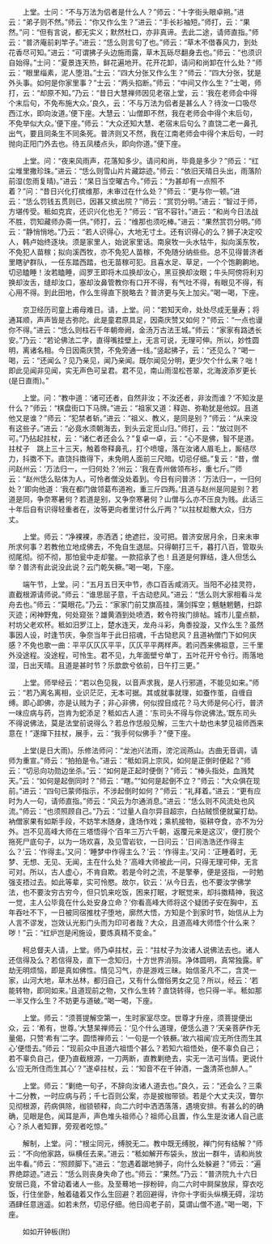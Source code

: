 <!-- { "loadSidebar": true } -->
　　上堂。士问：“不与万法为侣者是什么人？”师云：“十字街头眼卓朔。”进云：“弟子则不然。”师云：“你又作么生？”进云：“手长衫袖短。”师打，云：“果然。”问：“但有言说，都无实义；默然杜口，亦非真谛。去此二途，请师直指。”师云：“普济庵前刹竿子。”进云：“恁么则言句了也。”师云：“草木不借春风力，到处花香尽可知。”进云：“可谓拂子头边施雨露，草木瓦砾尽翻身去也。”师云：“也须识自始得。”士问：“夏景连天热，鲜花遍地开。花开花卸，请问和尚卸在什么处？”师云：“眼里缁素，泥人堕泪。”士云：“四大分张又作么生？”师云：“四大分张，犹是外头事。如何是你家里事？”士云：“两头掐断。”师云：“中间又作么生？”士喝，师打，云：“却原不知。”乃云：“昔日大慧禅师因见老宿上堂，云：‘我在老师会中得个末后句，不免布施大众。’良久，云：‘不与万法为侣者是甚么人？待汝一口吸尽西江水，即向汝道。’便下座。大慧云：‘山僧即不然，我在老师会中得个末后句，不免举似大众。’便下座。”师云：“大众还知大慧、老宿末后句么？直饶二老一鼻孔出气，要且同条生不同条死。普济则又不然，我在江南老师会中得个末后句，一时抛向正阳门外去也。待五凤楼点头，即向你道。”便下座。

　　上堂。问：“夜来风雨声，花落知多少。请问和尚，毕竟是多少？”师云：“红尘堆里撒珍珠。”进云：“恁么则雪山片片藏踪迹。”师云：“依旧天晴日头出，雨落阶前湿(忽雨复晴)。”进云：“杲日当空曜古今。”师云：“为甚却有一点照不着？”问：“昔日兴化打摈维那，未审过在什么处？”师云：“更与你一顿。”进云：“恁么罚钱五贯则已，因甚又摈出院？”师云：“赏罚分明。”进云：“智过于师，方堪传受。秪如克宾，还识兴化也无？”师云：“官不容针。”进云：“和尚今日法战不胜，罚知藏师办斋一供。”师打，云：“维那也须吃棒。”进云：“果然赏罚分明。”师云：“静悄悄地。”乃云：“若人识得心，大地无寸土。还有识得心的么？狮子决定咬人，韩卢始终逐块。须是家里人，始说家里话。南泉牧一头水牯牛，拟向溪东牧，不免犯人苗稼；拟向溪西牧，亦不免犯人苗稼，不免随分纳些些。总不见得普济者里瞎驴群队，一任东踏西踏，也无苗稼可犯。且喜水足、草足，一个个饱齁齁地。切忌瞌睡！汝若瞌睡，阎罗王即将木瓜换却汝心，黑豆换却汝眼；牛头阿傍将利刃换却汝舌，缝却汝口，塞却汝鼻管教你有口开不得，有气吐不得，有眼见不得，有心用不得。到此田地，作么生得直下脱略去？普济更与矢上加尖。”喝一喝，下座。

　　京卫经历司童上甫母难日。请，上堂。问：“若知天命，处处尽成无量寿；将通耳顺，声声皆是古弥陀。此是童君原具足，因斋庆赞又如何？”师云：“一点也谩你不得。”进云：“恁么则柱石千年朝帝阙，金汤万古法王城。”师云：“家家有路透长安。”乃云：“若论佛法二字，直得嘴挂壁上，无言可说，无理可伸。所以，妙性圆明，离诸名相。今日因斋庆赞，不免旁通一线。”竖起拂子，云：“还见么？”喝一喝，云：“还闻么？见乃亲见，闻乃亲闻。既尔闻见分明，更少欠个什么来？咄！即此见闻非见闻，实无声色可呈君。君不见，南山雨湿松苍翠，北海波添岁更长(是日直雨)。”

　　上堂。问：“教中道：‘诸可还者，自然非汝；不汝还者，非汝而谁？’不知汝是什么？”师云：“棋盘街口下马牌。”进云：“祖家又道：释迦、弥勒犹是他奴。且道他又是谁？”师云：“犯禁者斩。”进云：“祖义、教义，是同是别？”师云：“从来没有这些子。”进云：“必竟水须朝海去，到头云定觅山归。”师打，云：“放过则不可。”乃拈起拄杖，云：“诸仁者还会么？”复卓一卓，云：“心不是佛，智不是道。拄杖子　跳上三十三天，触着帝释鼻孔，打个喷嚏，落在汝诸人眉毛上，厮结尽力，抖擞不下。直饶抖擞得下，未免明人面前三尺暗。切忌仔细。”复云：“昔，僧问赵州云：‘万法归一，一归何处？’州云：‘我在青州做领布衫，重七斤。’”师云：“赵州恁么贴体为人，可怜者僧没处着到。今日有问普济：‘万法归一，一归何处？’即向他道：‘我在都门做领葛布道袍，重三斤四两。’且道与赵州是同是别？若道是同，争奈寒暑何？若道是别，又争奈寒暑何？山僧与么亦不压良为贱。此话三十年后自有识得轻重者在，汝等更向者里讨什么斤两？”以拄杖趁散大众，归方丈。

　　上堂。师云：“净裸裸，赤洒洒；绝遮拦，没可把。普济安居月余，日来未审所求何事？若教他立地成佛去，不免自生退屈。只得朝打三千，暮打八百，管取头彻尾彻。彻不彻，那怕瓮中走却鳖。一款招承了也！且道是何罪结，逢人但恁么举？普济有此说没此说？云门乾矢橛。”喝一喝，下座。

　　端午节，上堂。问：“五月五日天中节，赤口百舌咸消灭。当阳不必挂灵符，直截根源请师说。”师云：“谁思屈子意，千古动悲风。”进云：“恁么则大家相看斗龙舟去也。”师云：“莫眼花。”乃云：“家家门前艾旗高挂，蒲剑挥空；魑魅魍魉，扫踪灭迹；闲神野鬼，何处窥张？雄黄酒到处喷洒，敕令符挨门排帖。城市儿童点额，村坊父老欢杯。秪如汨罗江上，楚水连天，龙舟斗彩，角黍投漩，又作么生？虽然事因人设，时逢节庆，争奈当年于此日招魂，千古恸悲风？且道衲僧门下如何庆感？不免也歌一曲：平平仄仄仄平平，仄仄平平两样声。若问西来佛祖意，三千里外没途程。没途程，可怜生。君不见，九年面壁兮单丁，五叶花开兮令行。雨落地湿，日出天晴。且道是甚时节？乐歆歆兮依前，日午打三更。”

　　上堂。师举经云：“若以色见我，以音声求我，是人行邪道，不能见如来。”师云：“若乃离名离相，业识茫茫，无本可据。其或就事就理，如蚕作茧，自缠自缚。即心即佛，亦是认贼为子；非心非佛，何似捏目成花？马大师是何心行，普济一味应病与药，岂肯为蛇添足？秪如古人道：‘东司头不得与你说佛法。’既东司头不得说佛法，莫是法堂前说得么？若总作恁般见解，三生六十劫也未梦见祖师西来意在！”遂撺下拄杖，展手，云：“我手何似佛手？”便下座。

　　上堂(是日大雨)。乐修法师问：“龙池兴法雨，滂沱润燕山。古曲无音调，请师为重宣。”师云：“拍拍是令。”进云：“秪如洞上宗风，如何是正倒时便起？”师云：“切忌向功勋边坐杀。”云：“如何是正起时便倒？”师云：“棒头指处，血溅梵天。”云：“如何是起倒同时？”师云：“瞎。”“如何是起倒不立？”师云：“大众俱在现前。”进云：“四句已蒙师指示，不涉起倒时如何？”师云：“礼拜着。”进云：“更有应时为人一句，请师直指。”师云：“风云为尔通消息。”进云：“恁么则不风流处也风流。”师云：“也须照顾自己。”乃云：“过量人自尔异目超宗，白拈贼惯便就窠打劫。衲僧家果有如斯手段，不妨竿木随身，逢场作戏；乘机接物，驱耕夺食，亦不为分外。岂不见高峰大师在三塔悟得个‘百年三万六千朝，返覆元来是这汉’，便打脱个拖死尸底句子，以为一场欢喜，及见雪岩钦，一日问云：‘日间浩浩还作得主么？’云：‘作得主。’又问：‘睡梦中作得主么？’云：‘作得主。’又问：‘正睡着时，无梦、无想、无见、无闻，主在什么处？’高峰大师被此一问，只得无理可伸，无言可对。所以，古人虚心，不肯自欺。若是今时之流，不是擎拳，便是竖指，一时勉强支捂过去。如此等辈，实可怜愍。故尔，钦云：‘从今日去，也不要汝学佛学法，也不要汝穷古穷今，但只饥来吃饭，困来打眠，才眠觉来，却抖擞精神，我这一觉，主人公毕竟在什么处安身立命？’你看高峰大师将这个疑团子安在胸中，五年吞吐不下，一日被同宿推枕子堕地，廓然大悟，方知是个到家时节，始信从上为人言不谬发，岂效认光影门头而为印可者哉？大众，且道高峰大师悟个什么来？哕！”云：“红炉岂是闲施设，要炼真精不变金。”

　　柯总督夫人请，上堂。师乃卓拄杖，云：“拄杖子为汝诸人说佛法去也。诸人还信得及么？若信得及，直下一念知归，十方世界消殒。净体圆明，真常独露。旷劫无明烦恼，即是真如佛性。情见习气，亦是游戏三昧。始信圣凡不二，含灵一家，山河大地，草木丛林，都归自己，又有什么僧俗男女之见？所以，经云：‘若能转物，即同如来。’且道现前之物，又作么生转？直饶转得，也只得一半。秪如那一半又作么生？不妨更与道破。”喝一喝，下座。

　　上堂。师云：“须菩提解空第一，生时家室尽空。世尊才升座，须菩提便出众，云：‘希有，世尊。’大慧杲禅师云：‘见个什么道理，便恁么道？’天亲菩萨作无量偈，只赞‘希有’二字。圆悟禅师云：‘一句是一个铁橛。’故六祖闻‘应无所住而生其心’便悟去。”师云：“现前众中且道六祖悟个甚么？若知六祖悟处，便不辜负自己；若不辜负自己，便乃直截根源，一刀两断，直教剿绝去，实无一法可当情。更说什么‘应无所住而生其心’？”遂卓拄杖，云：“知音不在千钟酒，一盏清茶也醉人。”

　　上堂。师云：“剿绝一句子，不辞向汝诸人道去也。”良久，云：“还会么？三乘十二分教，一时应病与药；千七百则公案，亦是披枷带锁。若是个大丈夫汉，瞥尔见彻根源，药病俱除，枷锁顿释，向二六时中洒洒落落，遇境安排。有甚么的的确确，见眼是色，闻耳是声，声色堆头祖师心？祖师心且置，作么生是汝诸人自己底心？杀人者知罪，旁观者吃惊。”

　　解制，上堂。问：“根尘同元，缚脱无二。教中既无缚脱，禅门何有结解？”师云：“不向他家路，纵横任去来。”进云：“秪如解开布袋头，放出一群牛，请和尚放出牛看。”师云：“照顾脚下。”进云：“忽遇着踞地狮子，向什么处躲避？”师云：“遍界绝踪迹。”进云：“恁么则丧身失命了也。”师云：“果然。”乃云：“普济院九十六日安居已竟，不曾动着诸人一些。及至蓦地一拶粉碎，向二六时中屙屎放尿，穿衣吃饭，行住坐卧，触着磕着又作么生回避？若回避得，许你十字街头纵横无碍，淫坊酒肆任意逍遥。如若未然，切忌仔细。他日阎老子前，莫谓山僧不道。”喝一喝，下座。

　　如如开钟板(附)

